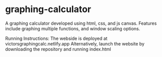 # graphing-calculator

A graphing calculator developed using html, css, and js canvas. Features include graphing multiple functions, and window scaling options.

Running Instructions:
The webside is deployed at victorsgraphingcalc.netlify.app
Alternatively, launch the website by downloading the repository and running index.html
